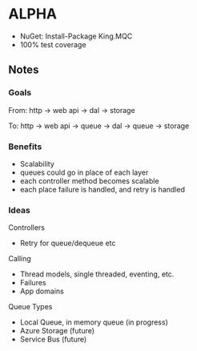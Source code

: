 ALPHA
========

+ NuGet: Install-Package King.MQC
+ 100% test coverage

## Notes

### Goals
From: http -> web api -> dal -> storage

To: http -> web api -> queue -> dal -> queue -> storage

### Benefits
+ Scalability
 + queues could go in place of each layer
 + each controller method becomes scalable
 + each place failure is handled, and retry is handled

### Ideas
Controllers
+ Retry for queue/dequeue etc

Calling
+ Thread models, single threaded, eventing, etc.
+ Failures
+ App domains

Queue Types
+ Local Queue, in memory queue (in progress)
+ Azure Storage (future)
+ Service Bus (future)
